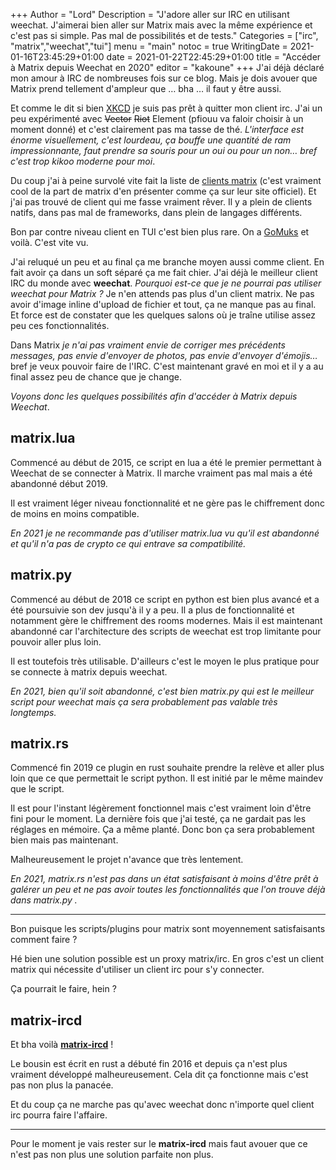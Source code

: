 +++
Author = "Lord"
Description = "J'adore aller sur IRC en utilisant weechat. J'aimerai bien aller sur Matrix mais avec la même expérience et c'est pas si simple. Pas mal de possibilités et de tests."
Categories = ["irc", "matrix","weechat","tui"]
menu = "main"
notoc = true
WritingDate = 2021-01-16T23:45:29+01:00
date = 2021-01-22T22:45:29+01:00
title = "Accéder à Matrix depuis Weechat en 2020"
editor = "kakoune"
+++
J'ai déjà déclaré mon amour à IRC de nombreuses fois sur ce blog.
Mais je dois avouer que Matrix prend tellement d'ampleur que … bha … il faut y être aussi.

Et comme le dit si bien [XKCD](https://xkcd.com/1782/) je suis pas prêt à quitter mon client irc.
J'ai un peu expérimenté avec ~~Vector~~ ~~Riot~~ Element (pfiouu va faloir choisir à un moment donné) et c'est clairement pas ma tasse de thé.
*L'interface est énorme visuellement, c'est lourdeau, ça bouffe une quantité de ram impressionnante, faut prendre sa souris pour un oui ou pour un non… bref c'est trop kikoo moderne pour moi*.

Du coup j'ai à peine survolé vite fait la liste de [clients matrix](https://matrix.org/clients/) (c'est vraiment cool de la part de matrix d'en présenter comme ça sur leur site officiel).
Et j'ai pas trouvé de client qui me fasse vraiment rêver.
Il y a plein de clients natifs, dans pas mal de frameworks, dans plein de langages différents.

Bon par contre niveau client en TUI c'est bien plus rare.
On a [GoMuks](https://matrix.org/docs/projects/client/gomuks) et voilà.
C'est vite vu.

J'ai reluqué un peu et au final ça me branche moyen aussi comme client.
En fait avoir ça dans un soft séparé ça me fait chier.
J'ai déjà le meilleur client IRC du monde avec **weechat**.
*Pourquoi est-ce que je ne pourrai pas utiliser weechat pour Matrix ?*
Je n'en attends pas plus d'un client matrix.
Ne pas avoir d'image inline d'upload de fichier et tout, ça ne manque pas au final.
Et force est de constater que les quelques salons où je traîne utilise assez peu ces fonctionnalités.

Dans Matrix *je n'ai pas vraiment envie de corriger mes précédents messages, pas envie d'envoyer de photos, pas envie d'envoyer d'émojis…* bref je veux pouvoir faire de l'IRC.
C'est maintenant gravé en moi et il y a au final assez peu de chance que je change.

*Voyons donc les quelques possibilités afin d'accéder à Matrix depuis Weechat*.

## matrix.lua
Commencé au début de 2015, ce script en lua a été le premier permettant à Weechat de se connecter à Matrix.
Il marche vraiment pas mal mais a été abandonné début 2019.

Il est vraiment léger niveau fonctionnalité et ne gère pas le chiffrement donc de moins en moins compatible.

*En 2021 je ne recommande pas d'utiliser matrix.lua vu qu'il est abandonné et qu'il n'a pas de crypto ce qui entrave sa compatibilité.*

## matrix.py
Commencé au début de 2018 ce script en python est bien plus avancé et a été poursuivie son dev jusqu'à il y a peu.
Il a plus de fonctionnalité et notamment gère le chiffrement des rooms modernes.
Mais il est maintenant abandonné car l'architecture des scripts de weechat est trop limitante pour pouvoir aller plus loin.

Il est toutefois très utilisable.
D'ailleurs c'est le moyen le plus pratique pour se connecte à matrix depuis weechat.

*En 2021, bien qu'il soit abandonné, c'est bien matrix.py qui est le meilleur script pour weechat mais ça sera probablement pas valable très longtemps.*

## matrix.rs
Commencé fin 2019 ce plugin en rust souhaite prendre la relève et aller plus loin que ce que permettait le script python.
Il est initié par le même maindev que le script.

Il est pour l'instant légèrement fonctionnel mais c'est vraiment loin d'être fini pour le moment.
La dernière fois que j'ai testé, ça ne gardait pas les réglages en mémoire.
Ça a même planté.
Donc bon ça sera probablement bien mais pas maintenant.

Malheureusement le projet n'avance que très lentement.

*En 2021, matrix.rs n'est pas dans un état satisfaisant à moins d'être prêt à galérer un peu et ne pas avoir toutes les fonctionnalités que l'on trouve déjà dans matrix.py .*

--------
Bon puisque les scripts/plugins pour matrix sont moyennement satisfaisants comment faire ?

Hé bien une solution possible est un proxy matrix/irc.
En gros c'est un client matrix qui nécessite d'utiliser un client irc pour s'y connecter.

Ça pourrait le faire, hein ?

## matrix-ircd
Et bha voilà [**matrix-ircd**](https://github.com/matrix-org/matrix-ircd) !

Le bousin est écrit en rust a débuté fin 2016 et depuis ça n'est plus vraiment développé malheureusement.
Cela dit ça fonctionne mais c'est pas non plus la panacée.

Et du coup ça ne marche pas qu'avec weechat donc n'importe quel client irc pourra faire l'affaire.

-------

Pour le moment je vais rester sur le **matrix-ircd** mais faut avouer que ce n'est pas non plus une solution parfaite non plus.


